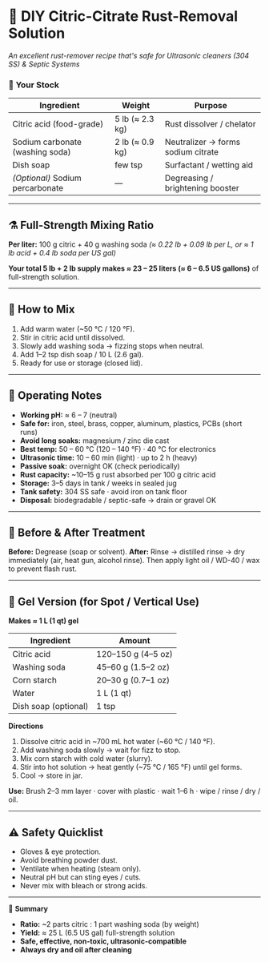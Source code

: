 # 🧾 DIY Citric-Citrate Rust-Removal Solution

*An excellent rust-remover recipe that's safe for Ultrasonic cleaners (304 SS) & Septic Systems*

### 🧂 **Your Stock**

| Ingredient                       | Weight          | Purpose                            |
| -------------------------------- | --------------- | ---------------------------------- |
| Citric acid (food-grade)         | 5 lb (≈ 2.3 kg) | Rust dissolver / chelator          |
| Sodium carbonate (washing soda)  | 2 lb (≈ 0.9 kg) | Neutralizer → forms sodium citrate |
| Dish soap                        | few tsp         | Surfactant / wetting aid           |
| *(Optional)* Sodium percarbonate | —               | Degreasing / brightening booster   |

---

## ⚗️ **Full-Strength Mixing Ratio**

**Per liter:** 100 g citric + 40 g washing soda
*(≈ 0.22 lb + 0.09 lb per L, or ≈ 1 lb acid + 0.4 lb soda per US gal)*

**Your total 5 lb + 2 lb supply makes ≈ 23 – 25 liters (≈ 6 – 6.5 US gallons)**
of full-strength solution.

---

## 🧪 **How to Mix**

1. Add warm water (~50 °C / 120 °F).
2. Stir in citric acid until dissolved.
3. Slowly add washing soda → fizzing stops when neutral.
4. Add 1–2 tsp dish soap / 10 L (2.6 gal).
5. Ready for use or storage (closed lid).

---

## 🔬 **Operating Notes**

* **Working pH:** ≈ 6 – 7 (neutral)
* **Safe for:** iron, steel, brass, copper, aluminum, plastics, PCBs (short runs)
* **Avoid long soaks:** magnesium / zinc die cast
* **Best temp:** 50 – 60 °C (120 – 140 °F) · 40 °C for electronics
* **Ultrasonic time:** 10 – 60 min (light) · up to 2 h (heavy)
* **Passive soak:** overnight OK (check periodically)
* **Rust capacity:** ~10–15 g rust absorbed per 100 g citric acid
* **Storage:** 3–5 days in tank / weeks in sealed jug
* **Tank safety:** 304 SS safe · avoid iron on tank floor
* **Disposal:** biodegradable / septic-safe → drain or gravel OK

---

## 🔧 **Before & After Treatment**

**Before:** Degrease (soap or solvent).
**After:** Rinse → distilled rinse → dry immediately (air, heat gun, alcohol rinse).
Then apply light oil / WD-40 / wax to prevent flash rust.

---

## 🍯 **Gel Version (for Spot / Vertical Use)**

**Makes ≈ 1 L (1 qt) gel**

| Ingredient           | Amount             |
| -------------------- | ------------------ |
| Citric acid          | 120–150 g (4–5 oz) |
| Washing soda         | 45–60 g (1.5–2 oz) |
| Corn starch          | 20–30 g (0.7–1 oz) |
| Water                | 1 L (1 qt)         |
| Dish soap (optional) | 1 tsp              |

**Directions**

1. Dissolve citric acid in ~700 mL hot water (~60 °C / 140 °F).
2. Add washing soda slowly → wait for fizz to stop.
3. Mix corn starch with cold water (slurry).
4. Stir into hot solution → heat gently (~75 °C / 165 °F) until gel forms.
5. Cool → store in jar.

**Use:** Brush 2–3 mm layer · cover with plastic · wait 1–6 h · wipe / rinse / dry / oil.

---

## ⚠️ **Safety Quicklist**

* Gloves & eye protection.
* Avoid breathing powder dust.
* Ventilate when heating (steam only).
* Neutral pH but can sting eyes / cuts.
* Never mix with bleach or strong acids.

---

🧰 **Summary**

* **Ratio:** ~2 parts citric : 1 part washing soda (by weight)
* **Yield:** ≈ 25 L (6.5 US gal) full-strength solution
* **Safe, effective, non-toxic, ultrasonic-compatible**
* **Always dry and oil after cleaning**
